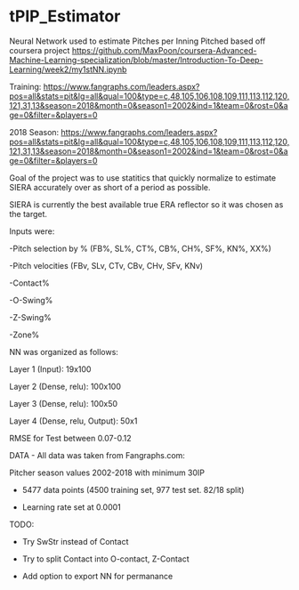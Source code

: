 # tPIP_Estimator
Neural Network used to estimate Pitches per Inning Pitched
based off coursera project 
https://github.com/MaxPoon/coursera-Advanced-Machine-Learning-specialization/blob/master/Introduction-To-Deep-Learning/week2/my1stNN.ipynb

Training:
https://www.fangraphs.com/leaders.aspx?pos=all&stats=pit&lg=all&qual=100&type=c,48,105,106,108,109,111,113,112,120,121,31,13&season=2018&month=0&season1=2002&ind=1&team=0&rost=0&age=0&filter=&players=0

2018 Season:
https://www.fangraphs.com/leaders.aspx?pos=all&stats=pit&lg=all&qual=100&type=c,48,105,106,108,109,111,113,112,120,121,31,13&season=2018&month=0&season1=2002&ind=1&team=0&rost=0&age=0&filter=&players=0

Goal of the project was to use statitics that quickly normalize to estimate SIERA accurately over as short of a period as possible.

SIERA is currently the best available true ERA reflector so it was chosen as the target.

Inputs were:

-Pitch selection by % (FB%, SL%, CT%, CB%, CH%, SF%, KN%, XX%)

-Pitch velocities (FBv, SLv, CTv, CBv, CHv, SFv, KNv)

-Contact%

-O-Swing%

-Z-Swing%

-Zone%


NN was organized as follows:

Layer 1 (Input): 19x100

Layer 2 (Dense, relu): 100x100

Layer 3 (Dense, relu): 100x50

Layer 4 (Dense, relu, Output): 50x1


RMSE for Test between 0.07-0.12


DATA - All data was taken from Fangraphs.com:

Pitcher season values 2002-2018 with minimum 30IP

- 5477 data points (4500 training set, 977 test set. 82/18 split)

- Learning rate set at 0.0001


TODO:

- Try SwStr instead of Contact

- Try to split Contact into O-contact, Z-Contact

- Add option to export NN for permanance
